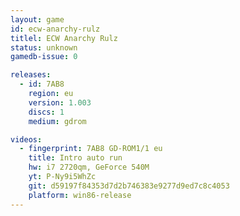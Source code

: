 ```yaml
---
layout: game
id: ecw-anarchy-rulz
titlel: ECW Anarchy Rulz
status: unknown
gamedb-issue: 0

releases:
  - id: 7AB8
    region: eu
    version: 1.003
    discs: 1
    medium: gdrom

videos:
  - fingerprint: 7AB8 GD-ROM1/1 eu
    title: Intro auto run
    hw: i7 2720qm, GeForce 540M
    yt: P-Ny9i5WhZc
    git: d59197f84353d7d2b746383e9277d9ed7c8c4053
    platform: win86-release
---
```

